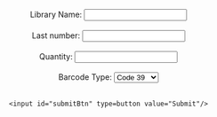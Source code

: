 <script type="text/javascript" src="jquery-3.6.0.min.js"></script>
<script type="text/javascript" src="JsBarcode.all.min.js"></script>

<style>
.markdown-body table td {
  padding: 0;
  border: 1px solid black;
}

@media print {
  .no-print {
    display: none !important;
  }
  
  header {
  	display: none !important;
  }
  
  footer {
  	display: none !important;
  }
  
  .markdown-body > h1:first-of-type {
    display: none !important;
  }
  
}

  .barcode-label {
    border: 1px solid;
    background: white;
    font: 7pt Times;
	padding: 3px 0 0 0;
	width: 170px;
	height: 54px;
  }
  
  #form {
  	padding-bottom: 24pt;
  }
  
  .barcode-label-name {
  	color: black;
  }
  
  .barcode-label-value {
    font-size: 11pt;
  	color: black;
  }
  
  
</style>

<div id="form" class="no-print" align="center">
	Library Name: <input type=text id="name" value=""/><br/><br/>
	Last number: <input type=text id="startingNumber" value=""/><br/><br/>
	Quantity: <input type=text id="barcodeQuantity" value=""/><br/><br/>
	Barcode Type: <select id="barcodeType" name="type">
		<option value='code39'>Code 39</option>
		<option value='code128'>Code 128</option>
		<option value='ean13'>EAN 13</option>
		<option value='upc'>UPC-A</option>
	</select>
	<br/><br/>

	<input id="submitBtn" type=button value="Submit"/>
</div>
<div id="barcodeBox" align="center">

</div>

<script>
    $('#submitBtn').click(function(){
    	var type = $('#barcodeType').val();
    	var initNum = $('#startingNumber').val();
    	var qty = $('#barcodeQuantity').val();
    	var name = $('#name').val().toUpperCase();
    	
    	var html = "";
		$('#barcodeBox').html(html);
		
		html += "<input type='button' id='print' value='Print' class='no-print' />";
		html += "<table border=0 align='center' cellspacing='0'>";
		
		
		for(let i = 0; i < qty; i++) {
			if(i%3 == 0) {
				html += "<tr>";
			}
			html += CreateBarcodeLabel(name, type, ++initNum);
			if(i%3 == 2) {
				html += "</tr>";
			}
		}
		html += "</table>"
		
		$('#barcodeBox').html(html);
    	JsBarcode(".barcode").init();
    });
    
    $('#barcodeBox').on("click", "#print", function(){
		window.print();
		return false;
	});
    
    function CreateBarcodeLabel(name, type, value) {
    	var html = [];
    	html.push(
    	"<td class='barcode-label' align='center'>",
    	"<span class='barcode-label-name'>" + name + "</span>",
    	CreateBarcode(type, value),
    	"<span class='barcode-label-value'>" + value + "</span>",
		"</td>"); 
		
		return html.join("");
    }
    
    function CreateBarcode(type, value) {
    	var html = [];
    	html.push(
    	"<svg class='barcode'",
  		"jsbarcode-format='" + type + "'",
  		"jsbarcode-value='" + value + "'",
  		"jsbarcode-textmargin='0'",
  		"jsbarcode-margin='0'",
  		"jsbarcode-height='26'",
  		"jsbarcode-width='1'",
  		"jsbarcode-displayValue='false'",
  		"jsbarcode-fontSize='11'",
  		"jsbarcode-fontoptions='bold' />"); 
		
		return html.join("");
    }
    
</script>
